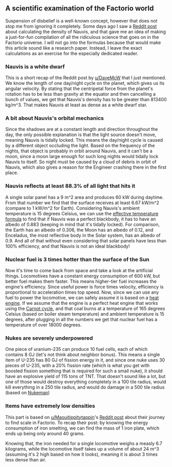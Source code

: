 ## A scientific examination of the Factorio world

Suspension of disbelief is a well-known concept, however that does not
stop me from ignoring it completely. Some days ago I saw a [Reddit
post](https://www.reddit.com/r/factorio/comments/jaz6yl/calculating_the_density_of_nauvis/)
about calculating the density of Nauvis, and that gave me an idea of
making a just-for-fun compilation of all the ridiculous science that
goes on in the Factorio universe. I will not go into the formulas
because that would make this article sound like a research paper.
Instead, I leave the exact calculations as an exercise for the
especially dedicated reader.

### Nauvis is a white dwarf

This is a short recap of the Reddit post by
[u/DaveMcW](https://www.reddit.com/user/DaveMcW/) that I just mentioned.
We know the length of one day/night cycle on the planet, which gives us
its angular velocity. By stating that the centripetal force from the
planet's rotation has to be less than gravity at the equator and then
cancelling a bunch of values, we get that Nauvis's density has to be
greater than 813400 kg/m\^3. That makes Nauvis at least as dense as a
white dwarf star.

### A bit about Nauvis's orbital mechanics

Since the shadows are at a constant length and direction throughout the
day, the only possible explanation is that the light source doesn't
move, meaning Nauvis is tidally locked. This means the day/night cycle
is caused by a different object occluding the light. Based on the
frequency of the nights, that object is probably in orbit around Nauvis,
and it can't be a moon, since a moon large enough for such long nights
would tidally lock Nauvis to itself. So night must be caused by a cloud
of debris in orbit of Nauvis, which also gives a reason for the Engineer
crashing there in the first place.

### Nauvis reflects at least 88.3% of all light that hits it

A single solar panel has a 9 m\^2 area and produces 60 kW during
daytime. From that number we find that the surface receives at least
6.67 kW/m\^2 (compare to 1 kW/m\^2 for Earth). Considering Nauvis's
ambient temperature is 15 degrees Celsius, we can use the [effective
temperature
formula](https://en.wikipedia.org/wiki/Effective_temperature#Surface_temperature_of_a_planet)
to find that if Nauvis was a perfect blackbody, it has to have an albedo
of 0.883 (keeping in mind that it's tidally locked). For comparison, the
Earth has an albedo of 0.306, the Moon has an albedo of 0.12, and
Enceladus, the most reflective body in the Solar system, has an albedo
of 0.9. And all of that without even considering that solar panels have
less than 100% efficiency, and that Nauvis is not an ideal blackbody!

### Nuclear fuel is 3 times hotter than the surface of the Sun

Now it's time to come back from space and take a look at the artificial
things. Locomotives have a constant energy consumption of 600 kW, but
better fuel makes them faster. This means higher-tier fuel increases the
engine's efficiency. Since useful power is force times velocity,
efficiency is proportional to acceleration times top speed. Now, since
we can use any fuel to power the locomotive, we can safely assume it is
based on a [heat engine](https://en.wikipedia.org/wiki/Heat_engine). If
we assume that the engine is a perfect heat engine that works using the
[Carnot cycle](https://en.wikipedia.org/wiki/Carnot_cycle), and that
coal burns at a temperature of 165 degrees Celsius (based on boiler
steam temperature) and ambient temperature is 15 degrees, after plugging
in all the numbers we get that nuclear fuel has a temperature of over
18000 degrees.

### Nukes are severely underpowered

One piece of uranium-235 can produce 10 fuel cells, each of which
contains 8 GJ (let's not think about neighbor bonus). This means a
single item of U-235 has 80 GJ of fission energy in it, and since one
nuke uses 30 pieces of U-235, with a 20% fission rate (which is what you
get with boosted fission something that is required for such a small
nuke), it should have an explosive yield of 115 tons of TNT. That
doesn't sound like a lot, but one of those would destroy everything
completely in a 100 tile radius, would kill everything in a 250 tile
radius, and would do damage in a 500 tile radius (based on
[Nukemap](https://nuclearsecrecy.com/nukemap/))

### Items have extremely low densities

This part is based on
[u/Maouitippitytappin](https://www.reddit.com/user/Maouitippitytappin/)'s
[Reddit
post](https://www.reddit.com/r/factorio/comments/j8cxvv/my_journey_to_find_scale_in_factorio/)
about their journey to find scale in Factorio. To recap their post: by
knowing the energy consumption of iron smelting, we can find the mass of
1 iron plate, which ends up being only around 40 grams.

Knowing that, the iron needed for a single locomotive weighs a measly
6.7 kilograms, while the locomotive itself takes up a volume of about 24
m\^3 (assuming it's 2 high based on how it looks), meaning it is about 3
times less dense than air.
